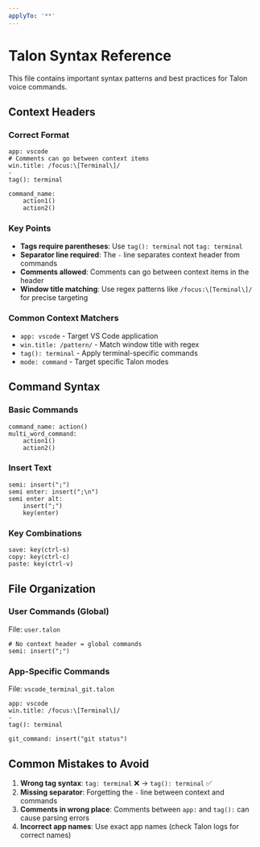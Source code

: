 ```yaml
---
applyTo: '**'
---
```


# Talon Syntax Reference

This file contains important syntax patterns and best practices for Talon voice commands.

## Context Headers

### Correct Format
```talon
app: vscode
# Comments can go between context items
win.title: /focus:\[Terminal\]/
-
tag(): terminal

command_name:
    action1()
    action2()
```

### Key Points
- **Tags require parentheses**: Use `tag(): terminal` not `tag: terminal`
- **Separator line required**: The `-` line separates context header from commands
- **Comments allowed**: Comments can go between context items in the header
- **Window title matching**: Use regex patterns like `/focus:\[Terminal\]/` for precise targeting

### Common Context Matchers
- `app: vscode` - Target VS Code application
- `win.title: /pattern/` - Match window title with regex
- `tag(): terminal` - Apply terminal-specific commands
- `mode: command` - Target specific Talon modes

## Command Syntax

### Basic Commands
```talon
command_name: action()
multi_word_command: 
    action1()
    action2()
```

### Insert Text
```talon
semi: insert(";")
semi enter: insert(";\n")
semi enter alt: 
    insert(";")
    key(enter)
```

### Key Combinations
```talon
save: key(ctrl-s)
copy: key(ctrl-c)
paste: key(ctrl-v)
```

## File Organization

### User Commands (Global)
File: `user.talon`
```talon
# No context header = global commands
semi: insert(";")
```

### App-Specific Commands
File: `vscode_terminal_git.talon`
```talon
app: vscode
win.title: /focus:\[Terminal\]/
-
tag(): terminal

git_command: insert("git status")
```

## Common Mistakes to Avoid

1. **Wrong tag syntax**: `tag: terminal` ❌ → `tag(): terminal` ✅
2. **Missing separator**: Forgetting the `-` line between context and commands
3. **Comments in wrong place**: Comments between `app:` and `tag():` can cause parsing errors
4. **Incorrect app names**: Use exact app names (check Talon logs for correct names)
